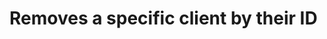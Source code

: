 #  Removes a specific client by their ID

<api-endpoint openapi-path="../../../openapi.yml" method="DELETE" endpoint="/clients/{id}"/>